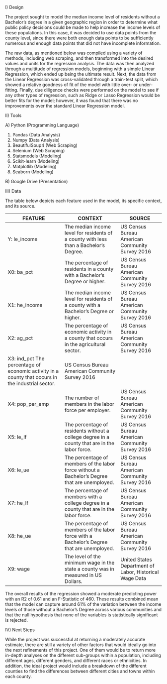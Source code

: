 I) Design

The project sought to model the median income level of residents without a Bachelor’s degree in a given geographic region in order to determine what public policy decisions could be made to help increase the income levels of these populations. In this case, it was decided to use data points from the county level, since there were both enough data points to be sufficiently numerous and enough data points that did not have incomplete information.

The raw data, as mentioned below was compiled using a variety of methods, including web scraping, and then transformed into the desired values and units for the regression analysis.
The data was then analyzed through a multitude of regression models, beginning with a simple Linear Regression, which ended up being the ultimate result. Next, the data from the Linear Regression was cross-validated through a train-test split, which showed a relative goodness of fit of the model with little over- or under-fitting. Finally, due diligence checks were performed on the model to see if any other types of regression, such as Ridge or Lasso Regression would be better fits for the model; however, it was found that there was no improvements over the standard Linear Regression model.

II) Tools

A) Python (Programming Language)
1) Pandas (Data Analysis)
2) Numpy (Data Analysis)
3) BeautifulSoup4 (Web Scraping)
4) Selenium (Web Scraping)
5) Statsmodels (Modeling)
6) Scikit-learn (Modeling)
7) Matplotlib (Modeling)
8) Seaborn (Modeling)

B) Google Drive (Presentation)

III) Data

The table below depicts each feature used in the model, its specific context, and its source.

FEATURE|	CONTEXT|	SOURCE
---|---|---
Y: le_income|	The median income level for residents of a county with less than a Bachelor’s Degree.|	US Census Bureau American Community Survey 2016
X0: ba_pct|	The percentage of residents in a county with a Bachelor’s Degree or higher.|	US Census Bureau American Community Survey 2016
X1: he_income|	The median income level for residents of a county with a Bachelor’s Degree or higher.|	US Census Bureau American Community Survey 2016
X2: ag_pct|	The percentage of economic activity in a county that occurs in the agricultural sector.|	US Census Bureau American Community Survey 2016|
X3: ind_pct	The percentage of economic activity in a county that occurs in the industrial sector.|	US Census Bureau American Community Survey 2016|
X4: pop_per_emp|	The number of members in the labor force per employer.|	US Census Bureau American Community Survey 2016
X5: le_lf|	The percentage of residents without a college degree in a county that are in the labor force.|	US Census Bureau American Community Survey 2016
X6: le_ue|	The percentage of members of the labor force without a Bachelor’s Degree that are unemployed.|	US Census Bureau American Community Survey 2016
X7: he_lf|	The percentage of members with a college degree in a county that are in the labor force.|	US Census Bureau American Community Survey 2016
X8: he_ue|	The percentage of members of the labor force with a Bachelor’s Degree that are unemployed.|	US Census Bureau American Community Survey 2016
X9: wage|	The level of the minimum wage in the state a county was in measured in US Dollars.|	United States Department of Labor, Historical Wage Data

The overall results of the regression showed a moderate predicting power with an R2 of 0.61 and an F-Statistic of 460. These results combined mean that the model can capture around 61% of the variation between the income levels of those without a Bachelor’s Degree across various communities and that the null hypothesis that none of the variables is statistically significant is rejected.

IV) Next Steps

While the project was successful at returning a moderately accurate estimate, there are still a variety of other factors that would ideally go into the next refinements of this project. One of them would be to return more in-depth analyses on the different sub-groups within a population, including different ages, different genders, and different races or ethnicities. In addition, the ideal project would include a breakdown of the different counties to find the differences between different cities and towns within each county.
